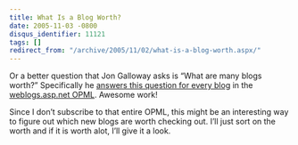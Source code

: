 ```yaml
---
title: What Is a Blog Worth?
date: 2005-11-03 -0800
disqus_identifier: 11121
tags: []
redirect_from: "/archive/2005/11/02/what-is-a-blog-worth.aspx/"
---
```


Or a better question that Jon Galloway asks is “What are many blogs
worth?” Specifically he [answers this question for every
blog](http://weblogs.asp.net/jgalloway/archive/2005/11/04/429559.aspx)
in the [weblogs.asp.net
OPML](http://weblogs.asp.net/jgalloway/archive/2005/11/04/weblogs.asp.net/opml.aspx).
Awesome work!

Since I don’t subscribe to that entire OPML, this might be an
interesting way to figure out which new blogs are worth checking out.
I’ll just sort on the worth and if it is worth alot, I’ll give it a
look.

